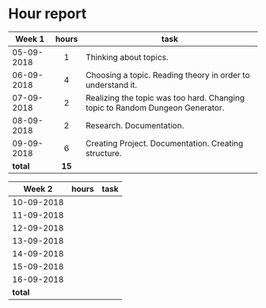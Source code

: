 # Hour report


| Week 1     | hours | task                                                                          |
|------------|:-----:|-------------------------------------------------------------------------------|
| 05-09-2018 | 1     | Thinking about topics.                                                        |
| 06-09-2018 | 4     | Choosing a topic. Reading theory in order to understand it.                   |
| 07-09-2018 | 2     | Realizing the topic was too hard. Changing topic to Random Dungeon Generator. |
| 08-09-2018 | 2     | Research. Documentation.                                                      |
| 09-09-2018 | 6     | Creating Project. Documentation. Creating structure.                          |
| __total__  | __15__ |      |


| Week 2     | hours | task |
|------------|:-----:|-------------------------------------------------------------------------------|
| 10-09-2018 |       |      |
| 11-09-2018 |       |      |
| 12-09-2018 |       |      |
| 13-09-2018 |       |      |
| 14-09-2018 |       |      |
| 15-09-2018 |       |      |
| 16-09-2018 |       |      |
| __total__ |      |      |

